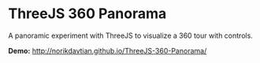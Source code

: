 ThreeJS 360 Panorama
====================

A panoramic experiment with ThreeJS to visualize a 360 tour with controls.


**Demo:** http://norikdavtian.github.io/ThreeJS-360-Panorama/
